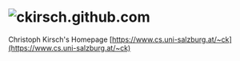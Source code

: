 ![ckirsch.github.com](https://github.com/ckirsch/ckirsch.github.com/workflows/ckirsch.github.com/badge.svg)
==================

Christoph Kirsch's Homepage [https://www.cs.uni-salzburg.at/~ck](https://www.cs.uni-salzburg.at/~ck)

